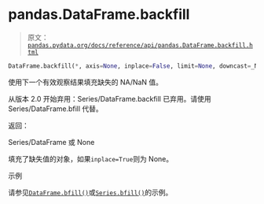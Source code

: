 # pandas.DataFrame.backfill

> 原文：[`pandas.pydata.org/docs/reference/api/pandas.DataFrame.backfill.html`](https://pandas.pydata.org/docs/reference/api/pandas.DataFrame.backfill.html)

```py
DataFrame.backfill(*, axis=None, inplace=False, limit=None, downcast=_NoDefault.no_default)
```

使用下一个有效观察结果填充缺失的 NA/NaN 值。

从版本 2.0 开始弃用：Series/DataFrame.backfill 已弃用。请使用 Series/DataFrame.bfill 代替。

返回：

Series/DataFrame 或 None

填充了缺失值的对象，如果`inplace=True`则为 None。

示例

请参见[`DataFrame.bfill()`](https://pandas.pydata.org/docs/reference/api/pandas.DataFrame.bfill.html#pandas.DataFrame.bfill "pandas.DataFrame.bfill")或[`Series.bfill()`](https://pandas.pydata.org/docs/reference/api/pandas.Series.bfill.html#pandas.Series.bfill "pandas.Series.bfill")的示例。
